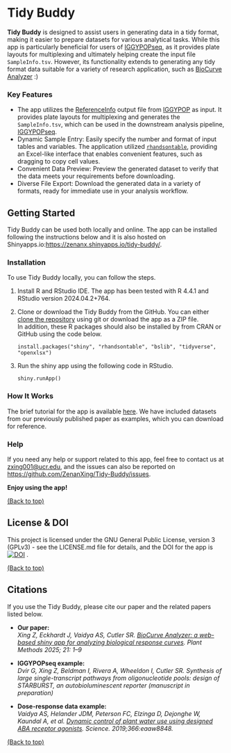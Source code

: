 # Tidy Buddy

**Tidy Buddy** is designed to assist users in generating data in a tidy format, making it easier to prepare datasets for various analytical tasks. While this app is particularly beneficial for users of [IGGYPOPseq](https://github.com/ZenanXing/Construct-Validation-for-IGGYPOPseq), as it provides plate layouts for multiplexing and ultimately helping create the input file `SampleInfo.tsv`. However, its functionality extends to generating any tidy format data suitable for a variety of research application, such as [BioCurve Analyzer](https://github.com/ZenanXing/Biocurve-Analyzer) :)  

### Key Features

- The app utilizes the [ReferenceInfo](https://github.com/cutlersr/iggypop/blob/main/out/test/test_ReferenceInfo.xlsx) output file from  [IGGYPOP](https://github.com/cutlersr/iggypop.git) as input. It provides plate layouts for multiplexing and generates the `SampleInfo.tsv`, which can be used in the downstream analysis pipeline, [IGGYPOPseq](https://github.com/ZenanXing/Construct-Validation-for-IGGYPOPseq).
- Dynamic Sample Entry: Easily specify the number and format of input tables and variables. The application utilized [`rhandsontable`](https://github.com/jrowen/rhandsontable?tab=readme-ov-file), providing an Excel-like interface that enables convenient features, such as dragging to copy cell values.
- Convenient Data Preview: Preview the generated dataset to verify that the data meets your requirements before downloading.
- Diverse File Export: Download the generated data in a variety of formats, ready for immediate use in your analysis workflow.

## Getting Started

Tidy Buddy can be used both locally and online. The app can be installed following the instructions below and it is also hosted on Shinyapps.io:https://zenanx.shinyapps.io/tidy-buddy/.  

### Installation

To use Tidy Buddy locally, you can follow the steps.  

  1. Install R and RStudio IDE. The app has been tested with R 4.4.1 and RStudio version 2024.04.2+764.  

  2. Clone or download the Tidy Buddy from the GitHub. You can either [clone the repository](https://docs.github.com/en/repositories/creating-and-managing-repositories/cloning-a-repository) using git or download the app as a ZIP file.  
  In addition, these R packages should also be installed by from CRAN or GitHub using the code below.  

      ```
      install.packages("shiny", "rhandsontable", "bslib", "tidyverse", "openxlsx")
      ```

  3. Run the shiny app using the following code in RStudio.

      ```
      shiny.runApp()
      ```

### How It Works

The brief tutorial for the app is available [here](./Tutorial.pdf). We have included datasets from our previously published paper as examples, which you can download for reference.

### Help

If you need any help or support related to this app, feel free to contact us at zxing001@ucr.edu, and the issues can also be reported on https://github.com/ZenanXing/Tidy-Buddy/issues.  
  
**Enjoy using the app!** 
  
[(Back to top)](#tidy-buddy)

## License & DOI

This project is licensed under the GNU General Public License, version 3 (GPLv3) - see the LICENSE.md file for details, and the DOI for the app is [![DOI](https://zenodo.org/badge/DOI/10.5281/zenodo.15331613.svg)](https://doi.org/10.5281/zenodo.15331613)
.  
  
[(Back to top)](#tidy-buddy)

## Citations

If you use the Tidy Buddy, please cite our paper and the related papers listed below.

- **Our paper:**  
*Xing Z, Eckhardt J, Vaidya AS, Cutler SR. [BioCurve Analyzer: a web-based shiny app for analyzing biological response curves](https://rdcu.be/ejBEp). Plant Methods 2025; 21: 1–9*

- **IGGYPOPseq example:**  
*Dvir G, Xing Z, Beldman I, Rivera A, Wheeldon I, Cutler SR. Synthesis of large single-transcript pathways from oligonucleotide pools: design of STARBURST, an autobioluminescent reporter (manuscript in preparation)*  

- **Dose-response data example:**  
*Vaidya AS, Helander JDM, Peterson FC, Elzinga D, Dejonghe W, Kaundal A, et al. [Dynamic control of plant water use using designed ABA receptor agonists](https://www.science.org/doi/10.1126/science.aaw8848?url_ver=Z39.88-2003&rfr_id=ori:rid:crossref.org&rfr_dat=cr_pub%20%200pubmed). Science. 2019;366:eaaw8848.*  
  
[(Back to top)](#tidy-buddy)